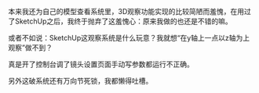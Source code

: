 本来我还为自己的模型查看系统里，3D观察功能实现的比较简陋而羞愧，在用过了SketchUp之后，我终于抛弃了这羞愧心：原来我做的也还是不错的嘛。

或者不如说：SketchUp这观察系统是什么玩意？我就想“在y轴上一点以z轴为上观察”做不到？

真是开了控制台调了镜头设置页面手动写参数都运行不正确。

另外这破系统还有万向节死锁，我都懒得吐槽。
